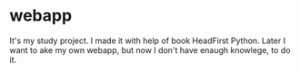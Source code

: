 # webapp
It's my study project. I made it with help of book HeadFirst Python. Later I want to ake my own webapp, but now I don't have enaugh knowlege, to do it.
